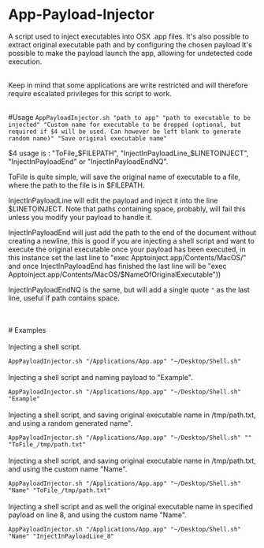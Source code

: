 # App-Payload-Injector


A script used to inject executables into OSX .app files. It's also possible to extract original executable path and by configuring the chosen payload It's possible to make the payload launch the app, allowing for undetected code execution.
<br><br>

Keep in mind that some applications are write restricted and will therefore require escalated privileges for this script to work.
<br>
<br>

#Usage
`AppPayloadInjector.sh "path to app" "path to executable to be injected" "Custom name for executable to be dropped (optional, but required if $4 will be used. Can however be left blank to generate random name)" "Save original executable name"`

$4 usage is : "ToFile_$FILEPATH", "InjectInPayloadLine_$LINETOINJECT", "InjectInPayloadEnd" or "InjectInPayloadEndNQ".

ToFile is quite simple, will save the original name of executable to a file, where the path to the file is in $FILEPATH.

InjectInPayloadLine will edit the payload and inject it into the line $LINETOINJECT. Note that paths containing space, probably, will fail this unless you modify your payload to handle it.

InjectInPayloadEnd will just add the path to the end of the document without creating a newline, this is good if you are injecting a shell script and want to execute the original executable once your payload has been executed, in this instance set the last line to "exec Apptoinject.app/Contents/MacOS/" and once InjectInPayloadEnd has finished the last line will be "exec Apptoinject.app/Contents/MacOS/$NameOfOriginalExecutable"))

InjectInPayloadEndNQ is the same, but will add a single quote `"` as the last line, useful if path contains space.

<br>
<br>
# Examples
<br><br>
Injecting a shell script.

`AppPayloadInjector.sh "/Applications/App.app" "~/Desktop/Shell.sh"`
<br><br>
Injecting a shell script and naming payload to "Example".

`AppPayloadInjector.sh "/Applications/App.app" "~/Desktop/Shell.sh" "Example"`
<br><br>
Injecting a shell script, and saving original executable name in /tmp/path.txt, and using a random generated name".

`AppPayloadInjector.sh "/Applications/App.app" "~/Desktop/Shell.sh" "" "ToFile_/tmp/path.txt"`
<br><br>
Injecting a shell script, and saving original executable name in /tmp/path.txt, and using the custom name "Name".

`AppPayloadInjector.sh "/Applications/App.app" "~/Desktop/Shell.sh" "Name" "ToFile_/tmp/path.txt"`
<br><br>
Injecting a shell script and as well the original executable name in specified payload on line 8, and using the custom name "Name".

`AppPayloadInjector.sh "/Applications/App.app" "~/Desktop/Shell.sh" "Name" "InjectInPayloadLine_8"`
